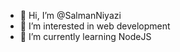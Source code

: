 - 👋 Hi, I’m @SalmanNiyazi
- 👀 I’m interested in web development
- 🌱 I’m currently learning NodeJS
<!---
SalmanNiyazi/SalmanNiyazi is a ✨ special ✨ repository because its `README.md` (this file) appears on your GitHub profile.
You can click the Preview link to take a look at your changes.
--->
